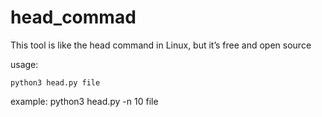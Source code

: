 # head_commad
This tool is like the head command in Linux, but it’s free and open source

usage:

    python3 head.py file
    
example:   python3 head.py -n 10 file
